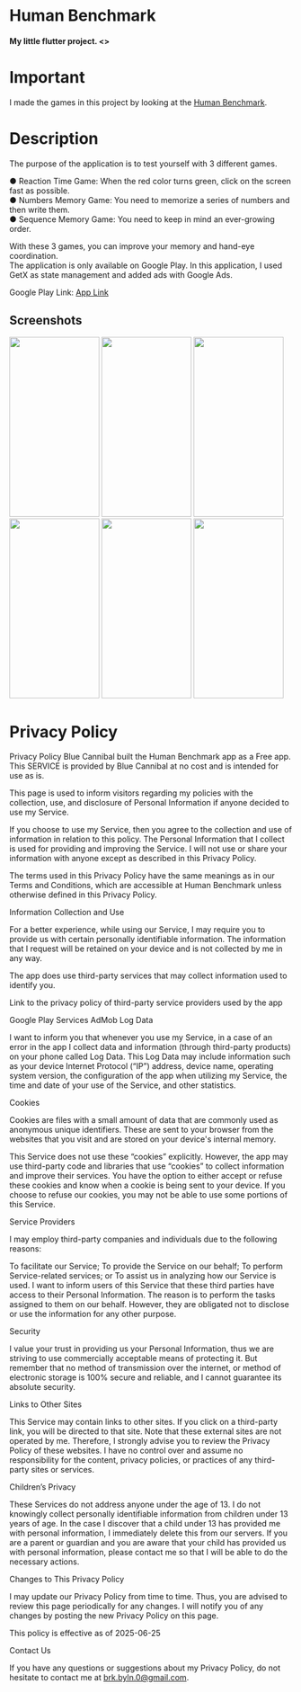 # Human Benchmark
#### My little flutter project. <>

# Important 
I made the games in this project by looking at the [Human Benchmark](https://humanbenchmark.com).

# Description
The purpose of the application is to test yourself with 3 different games.

● Reaction Time Game: When the red color turns green, click on the screen fast as possible.  
● Numbers Memory Game: You need to memorize a series of numbers and then write them.  
● Sequence Memory Game: You need to keep in mind an ever-growing order.  

With these 3 games, you can improve your memory and hand-eye coordination.  
The application is only available on Google Play. In this application,
I used GetX as state management and added ads with Google Ads.

Google Play Link: [App Link](https://play.google.com/store/apps/details?id=com.bluecannibal.human_benchmark&hl=tr&gl=US)

## Screenshots
<img src="https://user-images.githubusercontent.com/67222076/166963001-cc9f5279-03fa-4983-b24b-4d123130ed17.png" width="160" height="320">
<img src="https://user-images.githubusercontent.com/67222076/166963002-faee57b0-d6c6-4eeb-882a-ec657f36dcf2.png" width="160" height="320">
<img src="https://user-images.githubusercontent.com/67222076/166963007-6c55c284-d3e0-4367-83d5-6dbf86645f32.png" width="160" height="320">
<img src="https://user-images.githubusercontent.com/67222076/166963011-c12eb4d1-7d47-49b5-b2df-f067f27d71e4.png" width="160" height="320">
<img src="https://user-images.githubusercontent.com/67222076/166962995-ad37d20a-67ca-44a3-8c4c-751302e51b88.png" width="160" height="320">
<img src="https://user-images.githubusercontent.com/67222076/166962998-6afa3931-7da4-41aa-9d43-01c177656cc6.png" width="160" height="320">


# Privacy Policy

Privacy Policy
Blue Cannibal built the Human Benchmark app as a Free app. This SERVICE is provided by Blue Cannibal at no cost and is intended for use as is.

This page is used to inform visitors regarding my policies with the collection, use, and disclosure of Personal Information if anyone decided to use my Service.

If you choose to use my Service, then you agree to the collection and use of information in relation to this policy. The Personal Information that I collect is used for providing and improving the Service. I will not use or share your information with anyone except as described in this Privacy Policy.

The terms used in this Privacy Policy have the same meanings as in our Terms and Conditions, which are accessible at Human Benchmark unless otherwise defined in this Privacy Policy.

Information Collection and Use

For a better experience, while using our Service, I may require you to provide us with certain personally identifiable information. The information that I request will be retained on your device and is not collected by me in any way.

The app does use third-party services that may collect information used to identify you.

Link to the privacy policy of third-party service providers used by the app

Google Play Services
AdMob
Log Data

I want to inform you that whenever you use my Service, in a case of an error in the app I collect data and information (through third-party products) on your phone called Log Data. This Log Data may include information such as your device Internet Protocol (“IP”) address, device name, operating system version, the configuration of the app when utilizing my Service, the time and date of your use of the Service, and other statistics.

Cookies

Cookies are files with a small amount of data that are commonly used as anonymous unique identifiers. These are sent to your browser from the websites that you visit and are stored on your device's internal memory.

This Service does not use these “cookies” explicitly. However, the app may use third-party code and libraries that use “cookies” to collect information and improve their services. You have the option to either accept or refuse these cookies and know when a cookie is being sent to your device. If you choose to refuse our cookies, you may not be able to use some portions of this Service.

Service Providers

I may employ third-party companies and individuals due to the following reasons:

To facilitate our Service;
To provide the Service on our behalf;
To perform Service-related services; or
To assist us in analyzing how our Service is used.
I want to inform users of this Service that these third parties have access to their Personal Information. The reason is to perform the tasks assigned to them on our behalf. However, they are obligated not to disclose or use the information for any other purpose.

Security

I value your trust in providing us your Personal Information, thus we are striving to use commercially acceptable means of protecting it. But remember that no method of transmission over the internet, or method of electronic storage is 100% secure and reliable, and I cannot guarantee its absolute security.

Links to Other Sites

This Service may contain links to other sites. If you click on a third-party link, you will be directed to that site. Note that these external sites are not operated by me. Therefore, I strongly advise you to review the Privacy Policy of these websites. I have no control over and assume no responsibility for the content, privacy policies, or practices of any third-party sites or services.

Children’s Privacy

These Services do not address anyone under the age of 13. I do not knowingly collect personally identifiable information from children under 13 years of age. In the case I discover that a child under 13 has provided me with personal information, I immediately delete this from our servers. If you are a parent or guardian and you are aware that your child has provided us with personal information, please contact me so that I will be able to do the necessary actions.

Changes to This Privacy Policy

I may update our Privacy Policy from time to time. Thus, you are advised to review this page periodically for any changes. I will notify you of any changes by posting the new Privacy Policy on this page.

This policy is effective as of 2025-06-25

Contact Us

If you have any questions or suggestions about my Privacy Policy, do not hesitate to contact me at brk.byln.0@gmail.com.
